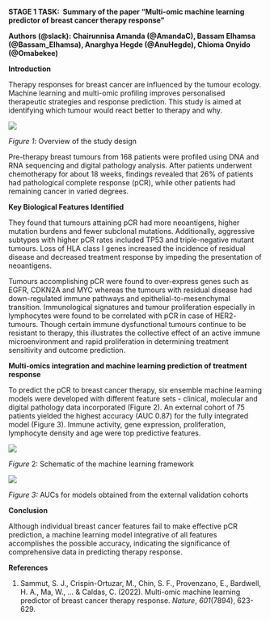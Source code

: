 <!--StartFragment-->

**STAGE 1 TASK:  Summary of the paper “Multi-omic machine learning predictor of breast cancer therapy response”**

**Authors (@slack): Chairunnisa Amanda (@AmandaC), Bassam Elhamsa (@Bassam\_Elhamsa), Anarghya Hegde (@AnuHegde), Chioma Onyido (@Omabekee)**

**Introduction**

Therapy responses for breast cancer are influenced by the tumour ecology. Machine learning and multi-omic profiling improves personalised therapeutic strategies and response prediction. This study is aimed at identifying which tumour would react better to therapy and why. 

****![](https://lh7-rt.googleusercontent.com/docsz/AD_4nXd-4NMt91Io5fep08XcJ036D2y17DOsX8XxwApSLX257AJKtmm44tm__GV10TnvPmOGYNjQN0Qh-OSlGTUX8jmhSrSr3SGFQNokw88WeZYmqR68LwIcr4dLjHEuTRGmY1ZZw0Vxo4Q6sc_nWTQsqIfXlq8o?key=e0Ey5E-E1J9wOhx_UejcnA)****

_Figure 1_: Overview of the study design

Pre-therapy breast tumours from 168 patients were profiled using DNA and RNA sequencing and digital pathology analysis. After patients underwent chemotherapy for about 18 weeks, findings revealed that 26% of patients had pathological complete response (pCR), while other patients had remaining cancer in varied degrees.

**Key Biological Features Identified**

They found that tumours attaining pCR had more neoantigens, higher mutation burdens and fewer subclonal mutations. Additionally, aggressive subtypes with higher pCR rates included TP53 and triple-negative mutant tumours. Loss of HLA class I genes increased the incidence of residual disease and decreased treatment response by impeding the presentation of neoantigens.

Tumours accomplishing pCR were found to over-express genes such as EGFR, CDKN2A and MYC whereas the tumours with residual disease had down-regulated immune pathways and epithelial-to-mesenchymal transition. Immunological signatures and tumour proliferation especially in lymphocytes were found to be correlated with pCR in case of HER2- tumours. Though certain immune dysfunctional tumours continue to be resistant to therapy, this illustrates the collective effect of an active immune microenvironment and rapid proliferation in determining treatment sensitivity and outcome prediction.

**Multi-omics integration and machine learning prediction of treatment response**

To predict the pCR to breast cancer therapy, six ensemble machine learning models were developed with different feature sets - clinical, molecular and digital pathology data incorporated (Figure 2). An external cohort of 75 patients yielded the highest accuracy (AUC 0.87) for the fully integrated model (Figure 3). Immune activity, gene expression, proliferation, lymphocyte density and age were top predictive features.

****![](https://lh7-rt.googleusercontent.com/docsz/AD_4nXfqASO2L3I0h0FTDdZkEswngXjeZg5k8jTkXvgYIbTozGczaaPt2pZDjwekzGPMmMRq1Wund7RvOp-D8Xh2wlaoNNjOJXtPCOVe8x2Ku7FAaEtuAxoRotco6cdsmJ679vWv74FEZl6G_C3BNB7udHiDIFQ?key=e0Ey5E-E1J9wOhx_UejcnA)****

_Figure_ 2: Schematic of the machine learning framework




****![](https://lh7-rt.googleusercontent.com/docsz/AD_4nXedv4etmssoVGtw9E-y90K_CZ1H6tx7CIGUuXx7AZU-5aVfKs3095EE3HBmiiqR0azQAE3GFjE-r0pYl5stX3ZuGuONQZKdUzHZ-zKTcmz4fOMeenm-pKM3Syp6iJ2J3azZrYvUzT3C0VhSqRpDK5-QW6c9?key=e0Ey5E-E1J9wOhx_UejcnA)****

_Figure 3:_ AUCs for models obtained from the external validation cohorts

**Conclusion**

Although individual breast cancer features fail to make effective pCR prediction, a machine learning model integrative of all features accomplishes the possible accuracy, indicating the significance of comprehensive data in predicting therapy response.

**References**

1. Sammut, S. J., Crispin-Ortuzar, M., Chin, S. F., Provenzano, E., Bardwell, H. A., Ma, W., ... & Caldas, C. (2022). Multi-omic machine learning predictor of breast cancer therapy response. _Nature_, _601_(7894), 623-629.




<!--EndFragment-->
